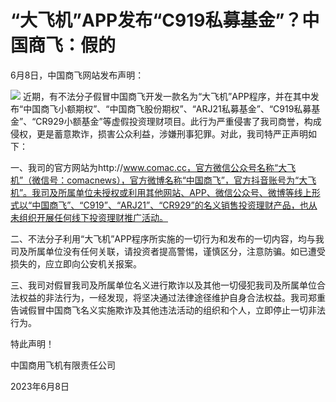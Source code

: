 

# “大飞机”APP发布“C919私募基金”？中国商飞：假的

6月8日，中国商飞网站发布声明：

![](https://inews.gtimg.com/newsapp_bt/0/15804605459/1000)
近期，有不法分子假冒中国商飞开发一款名为“大飞机”APP程序，并在其中发布“中国商飞小额期权”、“中国商飞股份期权”、“ARJ21私募基金”、“C919私募基金”、“CR929小额基金”等虚假投资理财项目。此行为严重侵害了我司商誉，构成侵权，更是蓄意欺诈，损害公众利益，涉嫌刑事犯罪。对此，我司特严正声明如下：

一、我司的官方网站为http://www.comac.cc，官方微信公众号名称“大飞机”（微信号：comacnews），官方微博名称“中国商飞”，官方抖音账号为“大飞机”。我司及所属单位未授权或利用其他网站、APP、微信公众号、微博等线上形式以“中国商飞”、“C919”、“ARJ21”、“CR929”的名义销售投资理财产品，也从未组织开展任何线下投资理财推广活动。

二、不法分子利用“大飞机”APP程序所实施的一切行为和发布的一切内容，均与我司及所属单位没有任何关联，请投资者提高警惕，谨慎区分，注意防骗。如已遭受损失的，应立即向公安机关报案。

三、我司对假冒我司及所属单位名义进行欺诈以及其他一切侵犯我司及所属单位合法权益的非法行为，一经发现，将坚决通过法律途径维护自身合法权益。我司郑重告诫假冒中国商飞名义实施欺诈及其他违法活动的组织和个人，立即停止一切非法行为。

特此声明！

中国商用飞机有限责任公司

2023年6月8日

